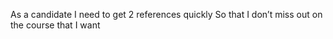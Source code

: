As a candidate
I need to get 2 references quickly
So that I don’t miss out on the course that I want
